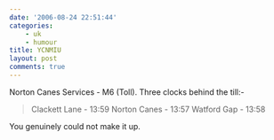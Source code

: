 ```yaml
---
date: '2006-08-24 22:51:44'
categories:
    - uk
    - humour
title: YCNMIU
layout: post
comments: true
---
```

Norton Canes Services - M6 (Toll). Three clocks behind the till:-

> Clackett Lane - 13:59 
> Norton Canes - 13:57 
> Watford Gap - 13:58

You genuinely could not make it up.
